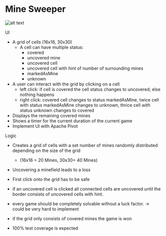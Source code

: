 # Mine Sweeper
![alt text](https://media.tenor.com/RA1wR8-1K-AAAAAM/corre-run.gif)

UI
- A grid of cells (16x16, 30x30)
  - A cell can have multiple status:
    - covered
    - uncovered mine
    - uncovered cell
    - uncovered cell with hint of number of surrounding mines
    - markedAsMine
    - unknown
- A user can interact with the grid by clicking on a cell
    - left click: if cell is covered the cell status changes to uncovered; else nothing happens
    - right click: covered cell changes to status markedAsMine, twice cell with status markedAsMine changes to unknown, thrice cell with status unknown changes to covered
- Displays the remaining covered mines
- Shows a timer for the current duration of the current game
- Implement UI with Apache Pivot

Logic
- Creates a grid of cells with a set number of mines randomly distributed depending on the size of the grid
  -  (16x16 = 20 Mines, 30x30= 40 Mines)
- Uncovering a minefield leads to a loss
- First click onto the grid has to be safe
- if an uncovered cell is clicked all connected cells are uncovered until the border consists of uncovered cells with hint.
- every game should be completely solvable without a luck factor. -> could be very hard to implement
- if the grid only consists of covered mines the game is won

- 100% test coverage is expected